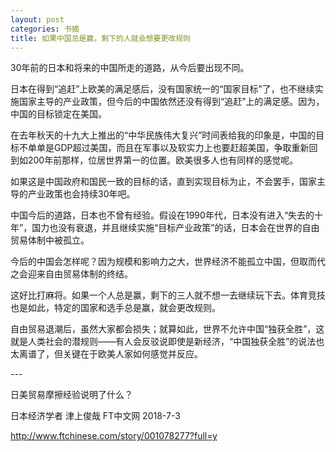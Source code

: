 ```yaml
---
layout: post
categories: 书摘
title: 如果中国总是赢，剩下的人就会想要更改规则
---
```


30年前的日本和将来的中国所走的道路，从今后要出现不同。

日本在得到“追赶”上欧美的满足感后，没有国家统一的“国家目标”了，也不继续实施国家主导的产业政策，但今后的中国依然还没有得到“追赶”上的满足感。因为，中国的目标锁定在美国。

在去年秋天的十九大上推出的“中华民族伟大复兴”时间表给我的印象是，中国的目标不单单是GDP超过美国，而且在军事以及软实力上也要赶超美国，争取重新回到如200年前那样，位居世界第一的位置。欧美很多人也有同样的感觉呢。

如果这是中国政府和国民一致的目标的话，直到实现目标为止，不会罢手，国家主导的产业政策也会持续30年吧。

中国今后的道路，日本也不曾有经验。假设在1990年代，日本没有进入“失去的十年”，国力也没有衰退，并且继续实施“目标产业政策”的话，日本会在世界的自由贸易体制中被孤立。

今后的中国会怎样呢？因为规模和影响力之大，世界经济不能孤立中国，但取而代之会迎来自由贸易体制的终结。

这好比打麻将。如果一个人总是赢，剩下的三人就不想一去继续玩下去。体育竞技也是如此，特定的国家和选手总是赢，就会更改规则。

自由贸易退潮后，虽然大家都会损失；就算如此，世界不允许中国“独获全胜”，这就是人类社会的潜规则——有人会反驳说即使是新经济，“中国独获全胜”的说法也太离谱了，但关键在于欧美人家如何感觉并反应。

\---

日美贸易摩擦经验说明了什么？

日本经济学者 津上俊哉 FT中文网 2018-7-3

http://www.ftchinese.com/story/001078277?full=y
  